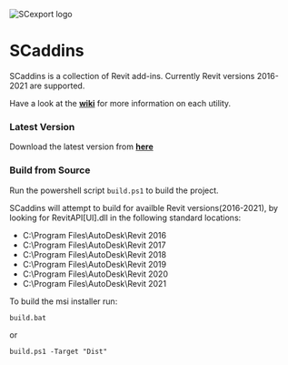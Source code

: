 ![SCexport logo](https://bitbucket.org/anicholas/scaddins/raw/master/share/icons/scaddins-wix.png)

# SCaddins #

SCaddins is a collection of Revit add-ins. Currently Revit versions 2016-2021 are supported.  

Have a look at the [**wiki**](https://github.com/acnicholas/scaddins/wiki/Home) for more information on each utility.

### Latest Version ###

Download the latest version from [**here**](https://github.com/acnicholas/scaddins/releases/latest)

### Build from Source ###

Run the powershell script `build.ps1` to build the project.

SCaddins will attempt to build for availble Revit versions(2016-2021), by looking for RevitAPI[UI].dll in the following standard locations:

 - C:\Program Files\AutoDesk\Revit 2016
 - C:\Program Files\AutoDesk\Revit 2017
 - C:\Program Files\AutoDesk\Revit 2018
 - C:\Program Files\AutoDesk\Revit 2019
 - C:\Program Files\AutoDesk\Revit 2020
 - C:\Program Files\AutoDesk\Revit 2021

 
To build the msi installer run:

`build.bat`

or

`build.ps1 -Target "Dist"`
